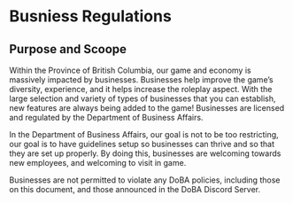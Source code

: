 # Busniess Regulations 

## Purpose and Scoope


Within the Province of British Columbia, our game and economy is massively impacted by businesses. Businesses help improve the game’s diversity, experience, and it helps increase the roleplay aspect. With the large selection and variety of types of businesses that you can establish, new features are always being added to the game! Businesses are licensed and regulated by the Department of Business Affairs.


In the Department of Business Affairs, our goal is not to be too restricting, our goal is to have guidelines setup so businesses can thrive and so that they are set up properly. By doing this, businesses are welcoming towards new employees, and welcoming to visit in game.


Businesses are not permitted to violate any DoBA policies, including those on this document, and those announced in the DoBA Discord Server.